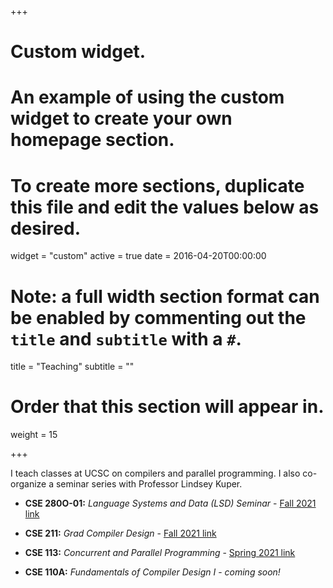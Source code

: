 +++
# Custom widget.
# An example of using the custom widget to create your own homepage section.
# To create more sections, duplicate this file and edit the values below as desired.
widget = "custom"
active = true
date = 2016-04-20T00:00:00

# Note: a full width section format can be enabled by commenting out the `title` and `subtitle` with a `#`.
title = "Teaching"
subtitle = ""

# Order that this section will appear in.
weight = 15

+++

I teach classes at UCSC on compilers and parallel programming. I also co-organize a seminar series with Professor Lindsey Kuper.

- **CSE 280O-01:** _Language Systems and Data (LSD) Seminar_ - [Fall 2021 link](https://lsd-ucsc.github.io/lsd-seminar/2021fa/)

- **CSE 211:** _Grad Compiler Design_ - [Fall 2021 link](https://sorensenucsc.github.io/CSE211-fa2021/index.html)

- **CSE 113:** _Concurrent and Parallel Programming_ - [Spring 2021 link](https://sorensenucsc.github.io/CSE113-2021/index.html)

- **CSE 110A:** _Fundamentals of Compiler Design I_ - _coming soon!_


